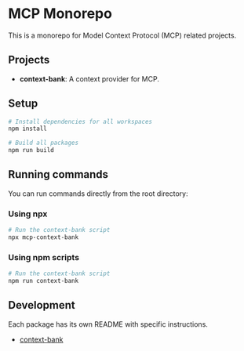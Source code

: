 # MCP Monorepo

This is a monorepo for Model Context Protocol (MCP) related projects.

## Projects

- **context-bank**: A context provider for MCP.

## Setup

```bash
# Install dependencies for all workspaces
npm install

# Build all packages
npm run build
```

## Running commands

You can run commands directly from the root directory:

### Using npx

```bash
# Run the context-bank script
npx mcp-context-bank
```

### Using npm scripts

```bash
# Run the context-bank script
npm run context-bank
```

## Development

Each package has its own README with specific instructions.

- [context-bank](./context-bank/README.md) 